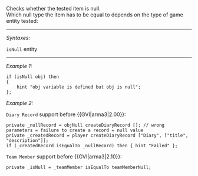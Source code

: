 Checks whether the tested item is null.<br>
Which null type the item has to be equal to depends on the type of game entity tested:


---
*Syntaxes:*

`isNull` entity

---
*Example 1:*

```sqf
if (isNull obj) then
{
	hint "obj variable is defined but obj is null";
};
```

*Example 2:*

`Diary Record` support before {{GVI|arma3|2.00}}:

```sqf
private _nullRecord = objNull createDiaryRecord []; // wrong parameters = failure to create a record = null value
private _createdRecord = player createDiaryRecord ["Diary", ["title", "description"]];
if (_createdRecord isEqualTo _nullRecord) then { hint "Failed" };
```

`Team Member` support before {{GVI|arma3|2.10}}:

```sqf
private _isNull = _teamMember isEqualTo teamMemberNull;
```